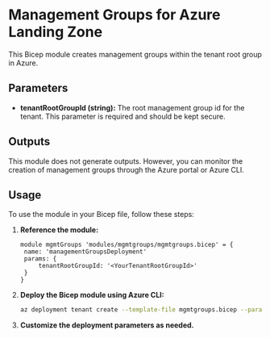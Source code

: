 # Management Groups for Azure Landing Zone

This Bicep module creates management groups within the tenant root group in Azure.

## Parameters

- **tenantRootGroupId (string):** The root management group id for the tenant. This parameter is required and should be kept secure.

## Outputs

This module does not generate outputs. However, you can monitor the creation of management groups through the Azure portal or Azure CLI.

## Usage

To use the module in your Bicep file, follow these steps:

1. **Reference the module:**

   ```bicep
   module mgmtGroups 'modules/mgmtgroups/mgmtgroups.bicep' = {
   	name: 'managementGroupsDeployment'
   	params: {
   		tenantRootGroupId: '<YourTenantRootGroupId>'
   	}
   }
   ```
2. **Deploy the Bicep module using Azure CLI:**

   ```bash
   az deployment tenant create --template-file mgmtgroups.bicep --parameters tenantRootGroupId=<YourTenantRootGroupId>
   ```
3. **Customize the deployment parameters as needed.**